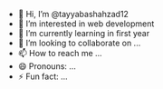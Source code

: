 - 👋 Hi, I’m @tayyabashahzad12
- 👀 I’m interested in web development
- 🌱 I’m currently learning in first year
- 💞️ I’m looking to collaborate on ...
- 📫 How to reach me ...
- 😄 Pronouns: ...
- ⚡ Fun fact: ...

<!---
tayyabashahzad12/tayyabashahzad12 is a ✨ special ✨ repository because its `README.md` (this file) appears on your GitHub profile.
You can click the Preview link to take a look at your changes.
--->
